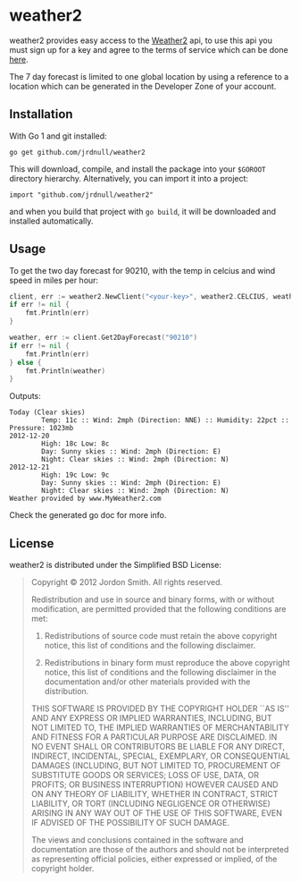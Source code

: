 weather2
========

weather2 provides easy access to the [Weather2](http://www.myweather2.com) api, to use this 
api you must sign up for a key and agree to the terms of service which can be done [here](http://www.myweather2.com/developer/).

The 7 day forecast is limited to one global location by using a reference to a location which can be generated in 
the Developer Zone of your account.

Installation
------------

With Go 1 and git installed:

    go get github.com/jrdnull/weather2

This will download, compile, and install the package into your `$GOROOT`
directory hierarchy. Alternatively, you can import it into a
project:

    import "github.com/jrdnull/weather2"

and when you build that project with `go build`, it will be
downloaded and installed automatically.

Usage
-----

To get the two day forecast for 90210, with the temp in celcius and wind speed in miles per hour:
```go
client, err := weather2.NewClient("<your-key>", weather2.CELCIUS, weather2.MILES_PER_HOUR)
if err != nil {
	fmt.Println(err)
}

weather, err := client.Get2DayForecast("90210")
if err != nil {
	fmt.Println(err)
} else {
	fmt.Println(weather)
}
```
Outputs:
```
Today (Clear skies)
        Temp: 11c :: Wind: 2mph (Direction: NNE) :: Humidity: 22pct :: Pressure: 1023mb
2012-12-20
        High: 18c Low: 8c
        Day: Sunny skies :: Wind: 2mph (Direction: E)
        Night: Clear skies :: Wind: 2mph (Direction: N)
2012-12-21
        High: 19c Low: 9c
        Day: Sunny skies :: Wind: 2mph (Direction: E)
        Night: Clear skies :: Wind: 2mph (Direction: N)
Weather provided by www.MyWeather2.com
```

Check the generated go doc for more info.

License
-------

weather2 is distributed under the Simplified BSD License:

> Copyright © 2012 Jordon Smith. All rights reserved.
> 
> Redistribution and use in source and binary forms, with or without modification, are
> permitted provided that the following conditions are met:
> 
>    1. Redistributions of source code must retain the above copyright notice, this list of
>       conditions and the following disclaimer.
> 
>    2. Redistributions in binary form must reproduce the above copyright notice, this list
>       of conditions and the following disclaimer in the documentation and/or other materials
>       provided with the distribution.
> 
> THIS SOFTWARE IS PROVIDED BY THE COPYRIGHT HOLDER ``AS IS'' AND ANY EXPRESS OR IMPLIED
> WARRANTIES, INCLUDING, BUT NOT LIMITED TO, THE IMPLIED WARRANTIES OF MERCHANTABILITY AND
> FITNESS FOR A PARTICULAR PURPOSE ARE DISCLAIMED. IN NO EVENT SHALL <COPYRIGHT HOLDER> OR
> CONTRIBUTORS BE LIABLE FOR ANY DIRECT, INDIRECT, INCIDENTAL, SPECIAL, EXEMPLARY, OR
> CONSEQUENTIAL DAMAGES (INCLUDING, BUT NOT LIMITED TO, PROCUREMENT OF SUBSTITUTE GOODS OR
> SERVICES; LOSS OF USE, DATA, OR PROFITS; OR BUSINESS INTERRUPTION) HOWEVER CAUSED AND ON
> ANY THEORY OF LIABILITY, WHETHER IN CONTRACT, STRICT LIABILITY, OR TORT (INCLUDING
> NEGLIGENCE OR OTHERWISE) ARISING IN ANY WAY OUT OF THE USE OF THIS SOFTWARE, EVEN IF
> ADVISED OF THE POSSIBILITY OF SUCH DAMAGE.
> 
> The views and conclusions contained in the software and documentation are those of the
> authors and should not be interpreted as representing official policies, either expressed
> or implied, of the copyright holder.

